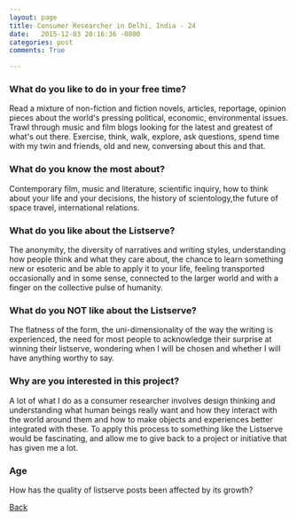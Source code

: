 ```yaml
---
layout: page
title: Consumer Researcher in Delhi, India - 24
date:   2015-12-03 20:16:36 -0800
categories: post
comments: True

---
```


### What do you like to do in your free time?
<p>Read a mixture of non-fiction and fiction novels, articles, reportage, opinion pieces about the world's pressing political, economic, environmental issues. Trawl through music and film blogs looking for the latest and greatest of what's out there. Exercise, think, walk, explore, ask questions, spend time with my twin and friends, old and new, conversing about this and that.</p>

### What do you know the most about?
<p>Contemporary film, music and literature, scientific inquiry, how to think about your life and your decisions, the history of scientology,the future of space travel, international relations.</p>

### What do you like about the Listserve?
<p>The anonymity, the diversity of narratives and writing styles, understanding how people think and what they care about, the chance to learn something new or esoteric and be able to apply it to your life, feeling transported occasionally and in some sense, connected to the larger world and with a finger on the collective pulse of humanity.</p>

### What do you NOT like about the Listserve?
<p>The flatness of the form, the uni-dimensionality of the way the writing is experienced, the need for most people to acknowledge their surprise at winning their listserve, wondering when I will be chosen and whether I will have anything worthy to say.</p>

### Why are you interested in this project?
<p>A lot of what I do as a consumer researcher involves design thinking and understanding what human beings really want and how they interact with the world around them and how to make objects and experiences better integrated with these. To apply this process to something like the Listserve would be fascinating, and allow me to give back to a project or initiative that has given me a lot.</p>

### Age
<p>How has the quality of listserve posts been affected by its growth?</p>

[Back][1]

[1]: /home/responders/all